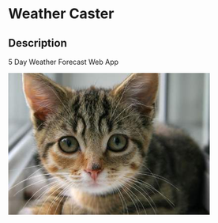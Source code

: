 # Weather Caster

## Description

5 Day Weather Forecast Web App

![5 Day Weather Map Screenshot](./assets/img/kitten.jpeg)
